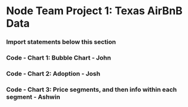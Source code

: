 # Node Team Project 1: Texas AirBnB Data

### Import statements below this section



### Code - Chart 1: Bubble Chart - John




### Code - Chart 2: Adoption - Josh




### Code - Chart 3: Price segments, and then info within each segment - Ashwin



